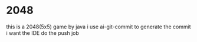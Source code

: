 # 2048
this is a 2048(5x5) game by java
i use ai-git-commit to generate the commit
i want the IDE do the push job